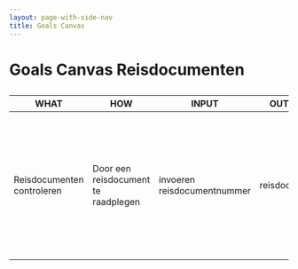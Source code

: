 ```yaml
---
layout: page-with-side-nav
title: Goals Canvas
---
```


# Goals Canvas Reisdocumenten

## 

|WHAT|HOW|INPUT|OUTPUT|GOALS|STORIES|
|---  |--- |---  |---   |---  |---    |
|Reisdocumenten controleren |Door een reisdocument te raadplegen|invoeren reisdocumentnummer|reisdocument|reisdocumenten controleren bij de aanvraag van een marktvergunning, identiteit vast te stellen bij schuldhulpverlening en door BOA's in handhavingssituaties|[27]{:target="https://github.com/VNG-Realisatie/Haal-Centraal-Reisdocumenten-bevragen/issues/27"} [26]{:target="https://github.com/VNG-Realisatie/Haal-Centraal-Reisdocumenten-bevragen/issues/26"}[25]{:target="https://github.com/VNG-Realisatie/Haal-Centraal-Reisdocumenten-bevragen/issues/25"}|

